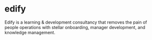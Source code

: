 # edify
Edify is a learning &amp; development consultancy that removes the pain of people operations with stellar onboarding, manager development, and knowledge management.
